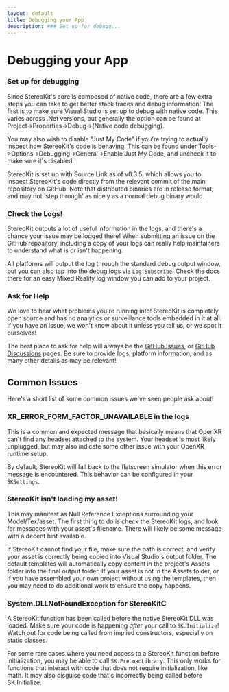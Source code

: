 ```yaml
---
layout: default
title: Debugging your App
description: ### Set up for debugg...
---
```


# Debugging your App
### Set up for debugging
Since StereoKit's core is composed of native code, there are a few extra steps you can take to get better stack traces and debug information! The first is to make sure Visual Studio is set up to debug with native code. This varies across .Net versions, but generally the option can be found at Project->Properties->Debug->(Native code debugging).

You may also wish to disable "Just My Code" if you're trying to actually inspect how StereoKit's code is behaving. This can be found under Tools->Options->Debugging->General->Enable Just My Code, and uncheck it to make sure it's disabled.

StereoKit is set up with Source Link as of v0.3.5, which allows you to inspect StereoKit's code directly from the relevant commit of the main repository on GitHub. Note that distributed binaries are in release format, and may not 'step through' as nicely as a normal debug binary would.

### Check the Logs!
StereoKit outputs a lot of useful information in the logs, and there's a chance your issue may be logged there! When submitting an issue on the GitHub repository, including a copy of your logs can really help maintainers to understand what is or isn't happening.

All platforms will output the log through the standard debug output window, but you can also tap into the debug logs via [`Log.Subscribe`]({{site.url}}/Pages/Reference/Log/Subscribe.html). Check the docs there for an easy Mixed Reality log window you can add to your project.

### Ask for Help
We love to hear what problems you're running into! StereoKit is completely open source and has no analytics or surveillance tools embedded in it at all. If you have an issue, we won't know about it unless _you_ tell us, or we spot it ourselves!

The best place to ask for help will always be the [GitHub Issues](https://github.com/StereoKit/StereoKit/issues), or [GitHub Discussions](https://github.com/StereoKit/StereoKit/discussions) pages. Be sure to provide logs, platform information, and as many other details as may be relevant!

## Common Issues
Here's a short list of some common issues we've seen people ask about!

### XR_ERROR_FORM_FACTOR_UNAVAILABLE in the logs
This is a common and expected message that basically means that OpenXR can't find any headset attached to the system. Your headset is most likely unplugged, but may also indicate some other issue with your OpenXR runtime setup.

By default, StereoKit will fall back to the flatscreen simulator when this error message is encountered. This behavior can be configured in your `SKSettings`.

### StereoKit isn't loading my asset!
This may manifest as Null Reference Exceptions surrounding your Model/Tex/asset. The first thing to do is check the StereoKit logs, and look for messages with your asset's filename. There will likely be some message with a decent hint available.

If StereoKit cannot find your file, make sure the path is correct, and verify your asset is correctly being copied into Visual Studio's output folder. The default templates will automatically copy content in the project's Assets folder into the final output folder. If your asset is not in the Assets folder, or if you have assembled your own project without using the templates, then you may need to do additional work to ensure the copy happens.

### System.DLLNotFoundException for StereoKitC
A StereoKit function has been called before the native StereoKit DLL was loaded. Make sure your code is happening _after_ your call to `SK.Initialize`! Watch out for code being called from implied constructors, especially on static classes.

For some rare cases where you need access to a StereoKit function before initialization, you may be able to call `SK.PreLoadLibrary`. This only works for functions that interact with code that does not require initialization, like math. It may also disguise code that's incorrectly being called before SK.Initialize.

